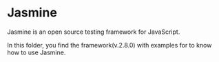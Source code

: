 # Jasmine

Jasmine is an open source testing framework for JavaScript.

In this folder, you find the framework(v.2.8.0) with examples for to know how to use Jasmine.